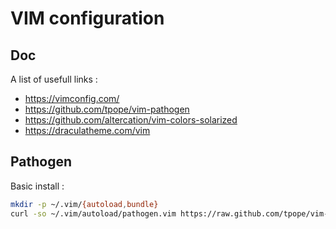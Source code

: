 # VIM configuration

## Doc

A list of usefull links :
 - https://vimconfig.com/
 - https://github.com/tpope/vim-pathogen
 - https://github.com/altercation/vim-colors-solarized
 - https://draculatheme.com/vim

## Pathogen

Basic install :
```bash
mkdir -p ~/.vim/{autoload,bundle}
curl -so ~/.vim/autoload/pathogen.vim https://raw.github.com/tpope/vim-pathogen/master/autoload/pathogen.vim
```
